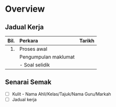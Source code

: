 # Overview

## Jadual Kerja

| Bil. | Perkara              | Tarikh |
|---:  | :---                 |---:    |
|   1. | Proses awal          |        |
|      | Pengumpulan maklumat |        |
|      | - Soal selidik       |        |

## Senarai Semak

- [ ] Kulit - Nama Ahli/Kelas/Tajuk/Nama Guru/Markah
- [ ] Jadual kerja
